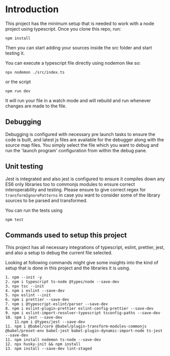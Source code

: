 # Introduction

This project has the minimum setup that is needed to work with a node project using typescript. Once you clone this repo, run:

```
npm install
```

Then you can start adding your sources inside the src folder and start testing it.

You can execute a typescript file directly using nodemon like so:

```
npx nodemon ./src/index.ts
```

or the script

```
npm run dev
```

It will run your file in a watch mode and will rebuild and run whenever changes are made to the file.

## Debugging

Debugging is configured with necessary pre launch tasks to ensure the code is built, and latest js files are available for the debugger along with the source map files. You simply select the file which you want to debug and run the 'launch program' configuration from within the debug pane.

## Unit testing

Jest is integrated and also jest is configured to ensure it compiles down any ES6 only libraries too to commonjs modules to ensure correct interoperability and testing. Please ensure to give
correct regex for `transformIgnorePatterns` in case you want to consider some of the library sources to be parsed and transformed.

You can run the tests using

```
npm test
```

## Commands used to setup this project

This project has all necessary integrations of typescript, eslint, prettier, jest, and also a setup to debug the current file selected.

Looking at following commands might give some insights into the kind of setup that is done in this project and the libraries it is
using.

```
1. npm --init -y
2. npm i typescript ts-node @types/node --save-dev
3. npx tsc --init
4. npm i eslint --save-dev
5. npx eslint --init
6. npm i prettier --save-dev
7. npm i @typescript-eslint/parser --save-dev
8. npm i eslint-plugin-prettier eslint-config-prettier --save-dev
9. npm i eslint-import-resolver-typescript tsconfig-paths --save-dev
10. npm i jest --save-dev
    11.npm i @types/jest --save-dev
11. npm i @babel/core @babel/plugin-transform-modules-commonjs @babel/preset-env babel-jest babel-plugin-dynamic-import-node ts-jest --save-dev
11. npm install nodemon ts-node --save-dev
12. npx husky-init && npm install
13. npm install --save-dev lint-staged
```
